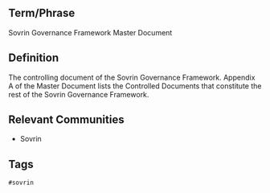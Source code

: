 ## Term/Phrase
Sovrin Governance Framework Master Document

## Definition
The controlling document of the Sovrin Governance Framework. Appendix A of the Master Document lists the Controlled Documents that constitute the rest of the Sovrin Governance Framework.

## Relevant Communities
* Sovrin

## Tags
```
#sovrin
```
